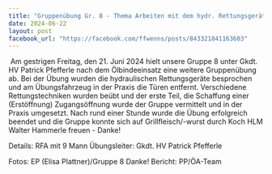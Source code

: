 ```yaml
---
title: "Gruppenübung Gr. 8 - Thema Arbeiten mit dem hydr. Rettungsgerät"
date: 2024-06-22
layout: post
facebook_url: "https://facebook.com/ffwenns/posts/843321841163603"
---
```


️
Am gestrigen Freitag, den 21. Juni 2024 hielt unsere Gruppe 8 unter Gkdt. HV Patrick Pfefferle nach dem Ölbindeeinsatz eine weitere Gruppenübung ab. Bei der Übung wurden die hydraulischen Rettungsgeräte besprochen und am Übungsfahrzeug in der Praxis die Türen entfernt. Verschiedene Rettungstechniken wurden beübt und der erste Teil, die Schaffung einer (Erstöffnung) Zugangsöffnung wurde der Gruppe vermittelt und in der Praxis umgesetzt. Nach rund einer Stunde wurde die Übung erfolgreich beendet und die Gruppe konnte sich auf Grillfleisch/-wurst durch Koch HLM Walter Hammerle freuen - Danke! 

Details:
RFA mit 9 Mann 
Übungsleiter: Gkdt. HV Patrick Pfefferle 

Fotos: EP (Elisa Plattner)/Gruppe 8 Danke! 
Bericht: PP/ÖA-Team ️